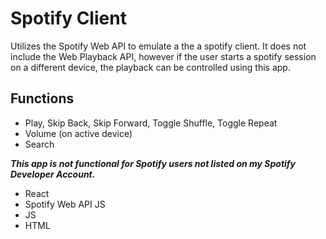 # Spotify Client

Utilizes the Spotify Web API to emulate a the a spotify client. It does not include the Web Playback API, however if the user starts a spotify session on a different device, the playback can be controlled using this app.

## Functions

- Play, Skip Back, Skip Forward, Toggle Shuffle, Toggle Repeat
- Volume (on active device)
- Search

***This app is not functional for Spotify users not listed on my Spotify Developer Account.***

- React 
- Spotify Web API JS
- JS
- HTML

